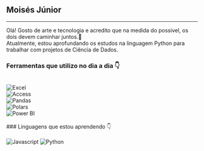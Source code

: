 ## Moisés Júnior
<hr/>
Olá! Gosto de arte e tecnologia e acredito que na medida do possível, os dois devem caminhar juntos.🤝
<br/>
Atualmente, estou aprofundando os estudos na linguagem Python para trabalhar com projetos de Ciência de Dados. 

### Ferramentas que utilizo no dia a dia 👇
<div stryle="display: inline_block"><br/>
    <img align alt="Excel" src="https://img.shields.io/badge/Microsoft_Excel-217346?style=for-the-badge&logo=microsoft-excel&logoColor=white"></br>
    <img align alt="Access" src="https://img.shields.io/badge/Microsoft_Access-A4373A?style=for-the-badge&logo=microsoft-access&logoColor=white"></br>
    <img align alt="Pandas" src="https://img.shields.io/badge/-Pandas-333333?style=flat&logo=pandas"></br>
    <img align alt="Polars" src="https://img.shields.io/badge/-Polars-CD792C?style=flat&logo=polars&logoColor=white%22"></br>
    <img align alt="Power BI" src="https://img.shields.io/badge/power-bi-yellow?logoColor=yellow&labelColor=yellow&color=black">
</div>

<br/>
### Linguagens que estou aprendendo 👇
<div stryle="display: inline_block"><br/>
    <img align alt="Javascript" src="https://shields.io/badge/JavaScript-F7DF1E?logo=JavaScript&logoColor=000&style=flat-square">
    <img align alt="Python" src="https://img.shields.io/badge/python-3670A0?style=for-the-badge&logo=python&logoColor=ffdd54">
</div>


